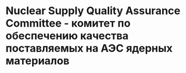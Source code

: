 # Nuclear Supply Quality Assurance Committee - комитет по обеспечению качества поставляемых на АЭС ядерных материалов
